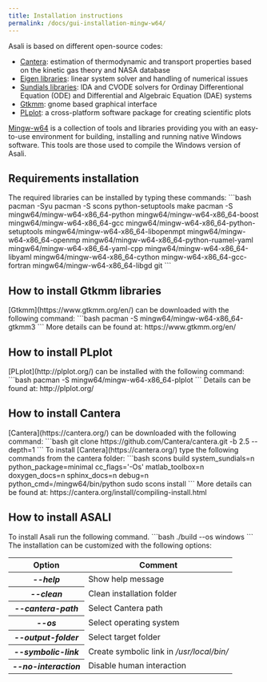 ```yaml
---
title: Installation instructions
permalink: /docs/gui-installation-mingw-w64/
---
```

Asali is based on different open-source codes:
* [Cantera](https://cantera.org/): estimation of thermodynamic and transport properties based on the kinetic gas theory and NASA database
* [Eigen libraries](http://eigen.tuxfamily.org/index.php?title=Main_Page): linear system solver and handling of numerical issues
* [Sundials libraries](https://computation.llnl.gov/projects/sundials): IDA and CVODE solvers for Ordinay Differentional Equation (ODE) and Differential and Algebraic Equation (DAE) systems
* [Gtkmm](https://www.gtkmm.org/en/): gnome based graphical interface
* [PLplot](http://plplot.org/): a cross-platform software package for creating scientific plots

[Mingw-w64](https://www.msys2.org/) is a collection of tools and libraries providing you with an easy-to-use environment for building, installing and running native Windows software. This tools are those used to compile the Windows version of Asali.

<h2 class="text-left"><b>Requirements installation</b></h2>
The required libraries can be installed by typing these commands:  
```bash
pacman -Syu
pacman -S scons python-setuptools make
pacman -S mingw64/mingw-w64-x86_64-python mingw64/mingw-w64-x86_64-boost mingw64/mingw-w64-x86_64-gcc mingw64/mingw-w64-x86_64-python-setuptools mingw64/mingw-w64-x86_64-libopenmpt mingw64/mingw-w64-x86_64-openmp mingw64/mingw-w64-x86_64-python-ruamel-yaml mingw64/mingw-w64-x86_64-yaml-cpp mingw64/mingw-w64-x86_64-libyaml mingw64/mingw-w64-x86_64-cython mingw-w64-x86_64-gcc-fortran mingw64/mingw-w64-x86_64-libgd git 
```  

<h2 class="text-left"><b>How to install Gtkmm libraries</b></h2>
[Gtkmm](https://www.gtkmm.org/en/) can be downloaded with the following command:  
```bash
pacman -S mingw64/mingw-w64-x86_64-gtkmm3
```
More details can be found at: https://www.gtkmm.org/en/  

<h2 class="text-left"><b>How to install PLplot</b></h2>
[PLplot](http://plplot.org/) can be installed with the following command:  
```bash
pacman -S mingw64/mingw-w64-x86_64-plplot
```
Details can be found at: http://plplot.org/  

<h2 class="text-left"><b>How to install Cantera</b></h2>
[Cantera](https://cantera.org/) can be downloaded with the following command:    
```bash
git clone https://github.com/Cantera/cantera.git -b 2.5 --depth=1  
```
To install [Cantera](https://cantera.org/) type the following commands from the cantera folder:  
```bash
scons build system_sundials=n python_package=minimal cc_flags='-Os' matlab_toolbox=n doxygen_docs=n sphinx_docs=n debug=n python_cmd=/mingw64/bin/python
sudo scons install  
```
More details can be found at: https://cantera.org/install/compiling-install.html   

<h2 class="text-left"><b>How to install ASALI</b></h2>
To install Asali run the following command.  
```bash
./build --os windows  
```  
The installation can be customized with the following options:    

<table class="table table-striped">
  <thead>
      <tr>
          <th scope="row">Option</th>
          <th>Comment</th>
      </tr>
  </thead>
  <tbody>
    <tr>
        <th scope="row"><i>--help</i></th>
        <td>Show help message</td>
    </tr>
    <tr>
        <th scope="row"><i>--clean</i></th>
        <td>Clean installation folder</td>
    </tr>
    <tr>
        <th scope="row"><i>--cantera-path</i></th>
        <td>Select Cantera path</td>
    </tr>
    <tr>
        <th scope="row"><i>--os</i></th>
        <td>Select operating system</td>
    </tr>
    <tr>
        <th scope="row"><i>--output-folder</i></th>
        <td>Select target folder</td>
    </tr>
    <tr>
        <th scope="row"><i>--symbolic-link</i></th>
        <td>Create symbolic link in <i>/usr/local/bin/</i></td>
    </tr>
    <tr>
        <th scope="row"><i>--no-interaction</i></th>
        <td>Disable human interaction</td>
    </tr>
  </tbody>
</table>
